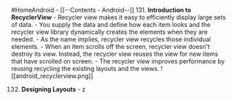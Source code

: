 #HomeAndroid - [[--Contents - Android--]]
131. **Introduction to RecyclerView**
	- Recycler view makes it easy to efficiently display large sets of data.
	- You supply the data and define how each item looks and the recycler view library dynamically creates the elements when they are needed.
	- As the name implies, recycler view recycles those individual elements.
	- When an item scrolls off the screen, recycler view doesn't destroy its view. Instead, the recycler view reuses the view for new items that have scrolled on screen.
	- The recycler view improves performance by reusing recycling the existing layouts and the views. ![[android_recyclerview.png]]

132. **Designing Layouts**
	- z